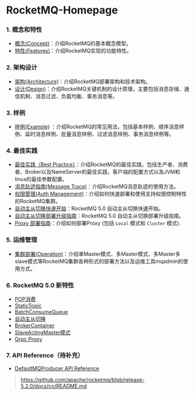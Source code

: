# RocketMQ-Homepage
### 1. 概念和特性

- [概念(Concept)](https://github.com/apache/rocketmq/blob/release-5.2.0/docs/cn/concept.md)：介绍RocketMQ的基本概念模型。
- [特性(Features)](https://github.com/apache/rocketmq/blob/release-5.2.0/docs/cn/features.md)：介绍RocketMQ实现的功能特性。

### 2. 架构设计

- [架构(Architecture)](https://github.com/apache/rocketmq/blob/release-5.2.0/docs/cn/architecture.md)：介绍RocketMQ部署架构和技术架构。
- [设计(Design)](https://github.com/apache/rocketmq/blob/release-5.2.0/docs/cn/design.md)：介绍RocketMQ关键机制的设计原理，主要包括消息存储、通信机制、消息过滤、负载均衡、事务消息等。

### 3. 样例

- [样例(Example)](https://github.com/apache/rocketmq/blob/release-5.2.0/docs/cn/RocketMQ_Example.md) ：介绍RocketMQ的常见用法，包括基本样例、顺序消息样例、延时消息样例、批量消息样例、过滤消息样例、事务消息样例等。

### 4. 最佳实践

- [最佳实践（Best Practice）](https://github.com/apache/rocketmq/blob/release-5.2.0/docs/cn/best_practice.md)：介绍RocketMQ的最佳实践，包括生产者、消费者、Broker以及NameServer的最佳实践，客户端的配置方式以及JVM和linux的最佳参数配置。
- [消息轨迹指南(Message Trace)](https://github.com/apache/rocketmq/blob/release-5.2.0/docs/cn/msg_trace/user_guide.md)：介绍RocketMQ消息轨迹的使用方法。
- [权限管理(Auth Management)](https://github.com/apache/rocketmq/blob/release-5.2.0/docs/cn/acl/user_guide.md)：介绍如何快速部署和使用支持权限控制特性的RocketMQ集群。
- [自动主从切换快速开始](https://github.com/apache/rocketmq/blob/release-5.2.0/docs/cn/controller/quick_start.md)：RocketMQ 5.0 自动主从切换快速开始。
- [自动主从切换部署升级指南](https://github.com/apache/rocketmq/blob/release-5.2.0/docs/cn/controller/deploy.md)：RocketMQ 5.0 自动主从切换部署升级指南。
- [Proxy 部署指南](https://github.com/apache/rocketmq/blob/release-5.2.0/docs/cn/proxy/deploy_guide.md)：介绍如何部署Proxy (包括 `Local` 模式和 `Cluster` 模式).

### 5. 运维管理

- [集群部署(Operation)](https://github.com/apache/rocketmq/blob/release-5.2.0/docs/cn/operation.md)：介绍单Master模式、多Master模式、多Master多slave模式等RocketMQ集群各种形式的部署方法以及运维工具mqadmin的使用方式。

### 6. RocketMQ 5.0 新特性

- [POP消费](https://github.com/apache/rocketmq/wiki/[RIP-19]-Server-side-rebalance,--lightweight-consumer-client-support)
- [StaticTopic](https://github.com/apache/rocketmq/blob/release-5.2.0/docs/cn/statictopic/RocketMQ_Static_Topic_Logic_Queue_设计.md)
- [BatchConsumeQueue](https://github.com/apache/rocketmq/wiki/RIP-26-Improve-Batch-Message-Processing-Throughput)
- [自动主从切换](https://github.com/apache/rocketmq/blob/release-5.2.0/docs/cn/controller/design.md)
- [BrokerContainer](https://github.com/apache/rocketmq/blob/release-5.2.0/docs/cn/BrokerContainer.md)
- [SlaveActingMaster模式](https://github.com/apache/rocketmq/blob/release-5.2.0/docs/cn/SlaveActingMasterMode.md)
- [Grpc Proxy](https://github.com/apache/rocketmq/blob/release-5.2.0/proxy/README.md)

### 7. API Reference（待补充）

- [DefaultMQProducer API Reference](https://github.com/apache/rocketmq/blob/release-5.2.0/docs/cn/client/java/API_Reference_DefaultMQProducer.md)

> https://github.com/apache/rocketmq/blob/release-5.2.0/docs/cn/README.md